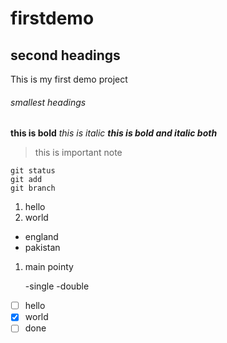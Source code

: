 # firstdemo
## second headings
This is my first demo project
###### smallest headings
**this is bold**
*this is italic*
***this is bold and italic both***
>this is important note
```
git status
git add
git branch
```
1. hello
2. world
- england
- pakistan

1. main pointy
     
     -single
     -double

- [ ] hello
- [x] world
- [ ] done
